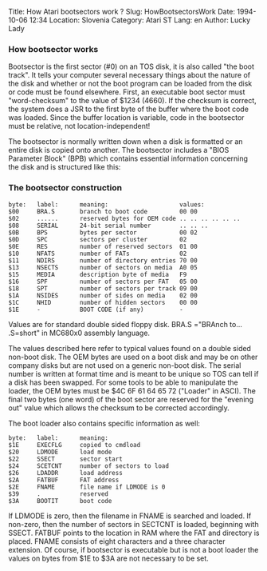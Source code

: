 Title: How Atari bootsectors work ?
Slug: HowBootsectorsWork
Date: 1994-10-06 12:34
Location: Slovenia
Category: Atari ST
Lang: en
Author: Lucky Lady

### How bootsector works

Bootsector is the first sector (#0) on an TOS disk, it is also called "the boot track". It tells your computer several necessary things about the nature of the disk and whether or not the boot program can be loaded from the disk or code must be found elsewhere.
First, an executable boot sector must "word-checksum" to the value of $1234 (4660). If the checksum is correct, the system does a JSR to the first byte of the buffer where the boot code was loaded. Since the buffer location is variable, code in the bootsector must be relative, not location-independent!

The bootsector is normally written down when a disk is formatted or an entire disk is copied onto another. 
The bootsector includes a "BIOS Parameter Block" (BPB) which contains essential information concerning the disk and is structured like this:

### The bootsector construction

```
byte:   label:      meaning:                    values:
$00     BRA.S       branch to boot code         00 00
$02     ......      reserved bytes for OEM code .. .. .. .. .. ..
$08     SERIAL      24-bit serial number        .. .. ..
$0B     BPS         bytes per sector            00 02
$0D     SPC         sectors per cluster         02
$0E     RES         number of reserved sectors  01 00
$10     NFATS       number of FATs              02
$11     NDIRS       number of directory entries 70 00
$13     NSECTS      number of sectors on media  A0 05
$15     MEDIA       description byte of media   F9
$16     SPF         number of sectors per FAT   05 00
$18     SPT         number of sectors per track 09 00
$1A     NSIDES      number of sides on media    02 00
$1C     NHID        number of hidden sectors    00 00
$1E     -           BOOT CODE (if any)          -
```

  Values are for standard double sided floppy disk.
  BRA.S ="BRAnch to... .S=short" in MC680x0 assembly language.

The values described here refer to typical values found on a double sided non-boot disk. 
The OEM bytes are used on a boot disk and may be on other company disks but are not used on a generic non-boot disk. 
The serial number is written at format time and is meant to be unique so TOS can tell if a disk has been swapped.
For some tools to be able to manipulate the loader, the OEM bytes must be $4C 6F 61 64 65 72 ("Loader" in ASCI). 
The final two bytes (one word) of the boot sector are reserved for the "evening out" value which allows the checksum to be corrected accordingly.

The boot loader also contains specific information as well:

```
byte:   label:      meaning:  
$1E     EXECFLG     copied to cmdload
$20     LDMODE      load mode
$22     SSECT       sector start
$24     SCETCNT     number of sectors to load
$26     LDADDR      load address
$2A     FATBUF      FAT address
$2E     FNAME       file name if LDMODE is 0
$39     .           reserved
$3A     BOOTIT      boot code
```

If LDMODE is zero, then the filename in FNAME is searched and loaded. If non-zero, then the number of sectors in SECTCNT is loaded, beginning with SSECT. FATBUF points to the location in RAM where the FAT and directory is placed. FNAME consists of
eight characters and a three character extension. Of course, if bootsector is executable but is not a boot loader the values on bytes from $1E to $3A are not necessary to be set.



